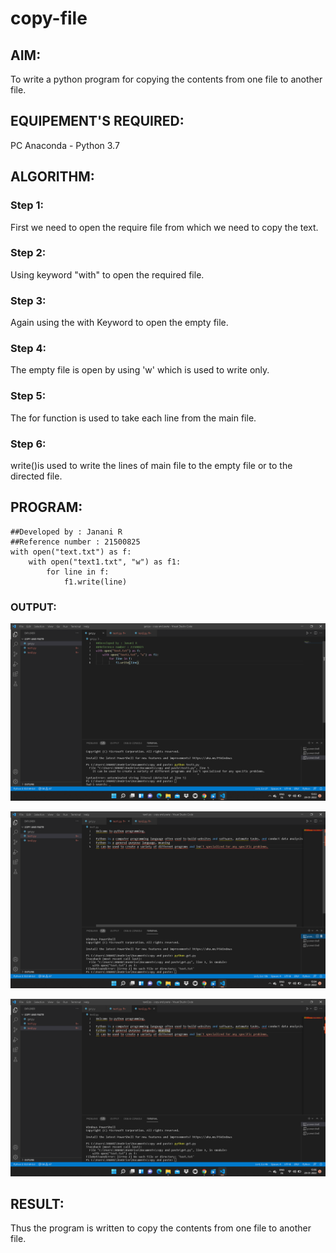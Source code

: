 # copy-file
## AIM:
To write a python program for copying the contents from one file to another file.
## EQUIPEMENT'S REQUIRED: 
PC
Anaconda - Python 3.7
## ALGORITHM: 
### Step 1:
First we need to open the require file from which we need to copy the text.

### Step 2: 
Using keyword "with" to open the required file.

### Step 3: 
Again using the with Keyword to open the empty file.

### Step 4:  
The empty file is open by using 'w' which is used to write only.

### Step 5: 
The for function is used to take each line from the main file.

### Step 6: 
write()is used to write the lines of main file to the empty file or to the directed file.

## PROGRAM:
```
##Developed by : Janani R
##Reference number : 21500825
with open("text.txt") as f:
    with open("text1.txt", "w") as f1:
        for line in f:
            f1.write(line)
```
### OUTPUT:
![copy](./copy1.png)

![copy](./copy2.png)

![copy](./copy3.png)

## RESULT:
Thus the program is written to copy the contents from one file to another file.